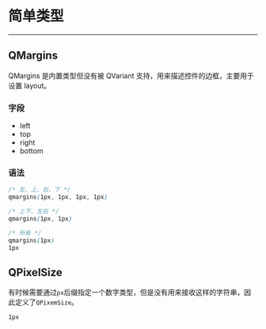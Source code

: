 # 简单类型

---

## QMargins

QMargins 是内置类型但没有被 QVariant 支持，用来描述控件的边框，主要用于设置 layout。

### 字段

+ left
+ top
+ right
+ bottom

### 语法

```css
/* 左、上、右、下 */
qmargins(1px, 1px, 1px, 1px)

/* 上下、左右 */   
qmargins(1px, 1px)

/* 所有 */
qmargins(1px)
1px
```

## QPixelSize

有时候需要通过`px`后缀指定一个数字类型，但是没有用来接收这样的字符串，因此定义了`QPixemSize`。

```css
1px
```